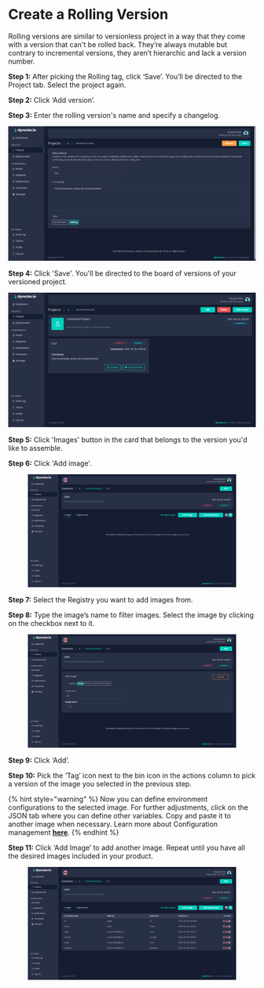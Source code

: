 # Create a Rolling Version

Rolling versions are similar to versionless project in a way that they come with a version that can't be rolled back. They’re always mutable but contrary to incremental versions, they aren’t hierarchic and lack a version number.

**Step 1:** After picking the Rolling tag, click ‘Save’. You’ll be directed to the Project tab. Select the project again.

**Step 2:** Click ‘Add version’.

**Step 3:** Enter the rolling version's name and specify a changelog.

![](<../../../../.gitbook/assets/dyrector-io-rolling-version-01 (1).png>)

**Step 4:** Click 'Save'. You'll be directed to the board of versions of your versioned project.

![](../../../../.gitbook/assets/dyrector-io-rolling-version-02.png)

**Step 5:** Click 'Images' button in the card that belongs to the version you'd like to assemble.

**Step 6:** Click 'Add image'.

<figure><img src="../../../../.gitbook/assets/dyrector-io-rolling-version-03.png" alt=""><figcaption></figcaption></figure>

**Step 7:** Select the Registry you want to add images from.

**Step 8:** Type the image’s name to filter images. Select the image by clicking on the checkbox next to it.

<figure><img src="../../../../.gitbook/assets/dyrector-io-rolling-version-04.png" alt=""><figcaption></figcaption></figure>

**Step 9:** Click ‘Add’.

**Step 10:** Pick the ‘Tag’ icon next to the bin icon in the actions column to pick a version of the image you selected in the previous step.

{% hint style="warning" %}
Now you can define environment configurations to the selected image. For further adjustments, click on the JSON tab where you can define other variables. Copy and paste it to another image when necessary. Learn more about Configuration management [**here**](../../../features/configuration-management.md).
{% endhint %}

**Step 11:** Click ‘Add Image’ to add another image. Repeat until you have all the desired images included in your product.

<figure><img src="../../../../.gitbook/assets/dyrector-io-rolling-version-05.png" alt=""><figcaption></figcaption></figure>
